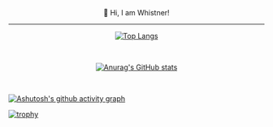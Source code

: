 <div align="center">
<span>👋 Hi, I am Whistner! </span>
</div>
<hr>

<!--
**WhistnerRojas/WhistnerRojas** is a ✨ _special_ ✨ repository because its `README.md` (this file) appears on your GitHub profile.

Here are some ideas to get you started:

- 🔭 I’m currently working on ...
- 🌱 I’m currently learning ...
- 👯 I’m looking to collaborate on ...
- 🤔 I’m looking for help with ...
- 💬 Ask me about ...
- 📫 How to reach me: ...
- 😄 Pronouns: ...
- ⚡ Fun fact: ...
-->

<div align="center">
  
[![Top Langs](https://github-readme-stats.vercel.app/api/top-langs/?username=WhistnerRojas&layout=compact&theme=radical)](https://github.com/anuraghazra/github-readme-stats)

</div><br/>

<div align="center">

[![Anurag's GitHub stats](https://github-readme-stats.vercel.app/api?username=WhistnerRojas&theme=radical)](https://github.com/anuraghazra/github-readme-stats)

</div><br/>

[![Ashutosh's github activity graph](https://github-readme-activity-graph.cyclic.app/graph?username=WhistnerRojas&theme=react)](https://github.com/ashutosh00710/github-readme-activity-graph)


[![trophy](https://github-profile-trophy.vercel.app/?username=WhistnerRojas)](https://github.com/ryo-ma/github-profile-trophy)
